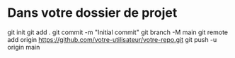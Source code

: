 # Dans votre dossier de projet
git init
git add .
git commit -m "Initial commit"
git branch -M main
git remote add origin https://github.com/votre-utilisateur/votre-repo.git
git push -u origin main

